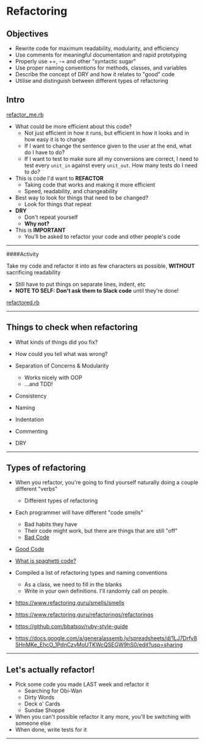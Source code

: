 # Refactoring

## Objectives
- Rewrite code for maximum readability, modularity, and efficiency
- Use comments for meaningful documentation and rapid prototyping
- Properly use +=, -= and other "syntactic sugar" 
- Use proper naming conventions for methods, classes, and variables
- Describe the concept of DRY and how it relates to "good" code
- Utilise and distinguish between different types of refactoring

## Intro

[refactor_me.rb](refactor_me.rb)

- What could be more efficient about this code?
  - Not just efficient in how it runs, but efficient in how it looks and in how easy it is to change
  - If I want to change the sentence given to the user at the end, what do I have to do?
  - If I want to test to make sure all my conversions are correct, I need to test every `unit_in` against every `unit_out`. How many tests do I need to do?
- This is code I'd want to **REFACTOR**
  - Taking code that works and making it more efficient
  - Speed, readability, and changeability
- Best way to look for things that need to be changed?
  - Look for things that repeat
- **DRY**
  - Don't repeat yourself
  - **Why not?**
- This is **IMPORTANT**
  - You'll be asked to refactor your code and other people's code

---

####Activity

Take my code and refactor it into as few characters as possible, **WITHOUT** sacrificing readability
- Still have to put things on separate lines, indent, etc
- **NOTE TO SELF: Don't ask them to Slack code** until they're done!

[refactored.rb](refactored.rb)

---

##  Things to check when refactoring

- What kinds of things did you fix?
- How could you tell what was wrong?

- Separation of Concerns & Modularity
  - Works nicely with OOP
  - ...and TDD!
- Consistency
- Naming
- Indentation
- Commenting
- DRY

---

##  Types of refactoring

- When you refactor, you're going to find yourself naturally doing a couple different "verbs"
  - Different types of refactoring
- Each programmer will have different "code smells"
  - Bad habits they have
  - Their code might work, but there are things that are still "off"
  - [Bad Code](badcode.jpg)

- [Good Code](goodcode.png)
- [What is spaghetti code?](spaghetti.jpg)

- Compiled a list of refactoring types and naming conventions
  - As a class, we need to fill in the blanks 
  - Write in your own definitions. I'll randomly call on people. 


- https://www.refactoring.guru/smells/smells
- https://www.refactoring.guru/refactorings/refactorings
- https://github.com/bbatsov/ruby-style-guide

- https://docs.google.com/a/generalassemb.ly/spreadsheets/d/1LJ7Drfy85HnMKe_EhcO_1PdnCzvMoUTKWcQSEGW9hS0/edit?usp=sharing

---

##  Let's actually refactor!

- Pick some code you made LAST week and refactor it
  - Searching for Obi-Wan
  - Dirty Words
  - Deck o' Cards
  - Sundae Shoppe
- When you can't possible refactor it any more, you'll be switching with someone else
- When done, write tests for it
---

